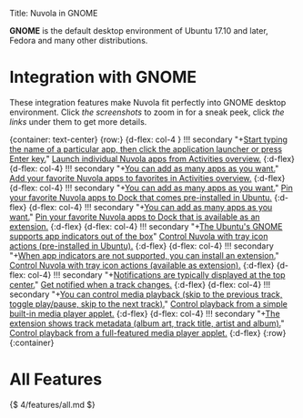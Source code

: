 Title: Nuvola in GNOME

**GNOME** is the default desktop environment of Ubuntu 17.10 and later, Fedora and many other distributions.

Integration with GNOME
======================

These integration features make Nuvola fit perfectly into GNOME desktop environment.
Click *the screenshots* to zoom in for a sneak peek, click *the links* under them to get more details.

{container: text-center}
{row:}
{d-flex: col-4 }
!!! secondary "+[Start typing the name of a particular app, then click the application launcher or press Enter key.](:images/4/desktops/gnome/search_nuvola_app.png|330)"
    [Launch individual Nuvola apps from Activities overview.](:4/desktop_launchers.html#gnome-dashboard)
{:d-flex}
{d-flex: col-4}
!!! secondary "+[You can add as many apps as you want.](:images/4/desktops/gnome/apps_in_favorites_with_tooltip.png|330)"
    [Add your favorite Nuvola apps to favorites in Activities overview.](:4/desktop_launchers.html#gnome-favorites)
{:d-flex}
{d-flex: col-4}
!!! secondary "+[You can add as many apps as you want.](:images/4/desktops/gnome/apps_pinned_to_dock_ubuntu_with_tooltip.png|330)"
    [Pin your favorite Nuvola apps to Dock that comes pre-installed in Ubuntu.](:4/desktop_launchers.html#ubuntu-dock)
{:d-flex}
{d-flex: col-4}
!!! secondary "+[You can add as many apps as you want.](:images/4/desktops/gnome/apps_pinned_to_dock_with_tooltip.png|330)"
    [Pin your favorite Nuvola apps to Dock that is available as an extension.](:4/desktop_launchers.html#gnome-dock)
{:d-flex}
{d-flex: col-4}
!!! secondary "+[The Ubuntu's GNOME supports app indicators out of the box](:images/4/desktops/gnome/ubuntu_appindicators.png|330)"
    [Control Nuvola with tray icon actions (pre-installed in Ubuntu).](:4/tray_icon.html#gnome)
{:d-flex}
{d-flex: col-4}
!!! secondary "+[When app indicators are not supported, you can install an extension.](:images/4/desktops/gnome/extension_appindicators.png|330)"
    [Control Nuvola with tray icon actions (available as extension).](:4/tray_icon.html#gnome)
{:d-flex}
{d-flex: col-4}
!!! secondary "+[Notifications are typically displayed at the top center.](:images/4/desktops/gnome/notification.png|330)"
    [Get notified when a track changes.](:4/notifications.html#gnome)
{:d-flex}
{d-flex: col-4}
!!! secondary "+[You can control media playback (skip to the previous track, toggle play/pause, skip to the next track).](:images/4/desktops/gnome/mpris_builtin_click_pause.png|330)"
    [Control playback from a simple built-in media player applet.](:4/mpris.html#gnome-builtin)
{:d-flex}
{d-flex: col-4}
!!! secondary "+[The extension shows track metadata (album art, track title, artist and album).](:images/4/desktops/gnome/mpris_extension_track_details.png|330)"
    [Control playback from a full-featured media player applet.](:4/mpris.html#gnome-extension)
{:d-flex}
{:row}
{:container}

All Features
============

{$ 4/features/all.md $}

